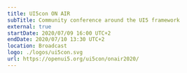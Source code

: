 ```yaml
---
title: UI5con ON AIR
subTitle: Community conference around the UI5 framework
external: true
startDate: 2020/07/09 16:00 UTC+2
endDate: 2020/07/10 13:30 UTC+2
location: Broadcast
logo: ./logos/ui5con.svg
url: https://openui5.org/ui5con/onair2020/
---
```

